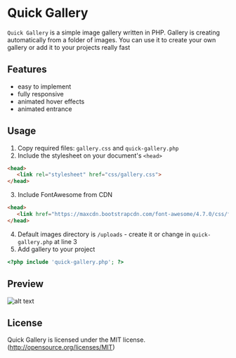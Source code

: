 # Quick Gallery
`Quick Gallery` is a simple image gallery written in PHP. Gallery is creating automatically from a folder of images. You can use it to create your own gallery or add it to your projects really fast
## Features
- easy to implement
- fully responsive
- animated hover effects
- animated entrance
## Usage
1. Copy required files: `gallery.css` and `quick-gallery.php`
2. Include the stylesheet on your document's `<head>`
```html
<head>
   <link rel="stylesheet" href="css/gallery.css">
</head>
```
3. Include FontAwesome from CDN
```html
<head>
   <link href="https://maxcdn.bootstrapcdn.com/font-awesome/4.7.0/css/font-awesome.min.css" rel="stylesheet">
</head>
```
4. Default images directory is `/uploads` - create it or change in `quick-gallery.php` at line 3
5. Add gallery to your project
```php
<?php include 'quick-gallery.php'; ?>
```
## Preview
![alt text](http://dawidgorecki.pl/github/qg-preview-mobile.jpg)
## License
Quick Gallery is licensed under the MIT license. (http://opensource.org/licenses/MIT)